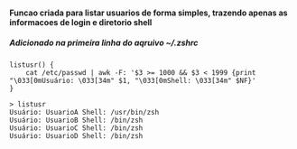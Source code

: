 #### Funcao criada para listar usuarios de forma simples, trazendo apenas as informacoes de login e diretorio shell
##### Adicionado na primeira linha do aqruivo ~/.zshrc


```
listusr() {
    cat /etc/passwd | awk -F: '$3 >= 1000 && $3 < 1999 {print "\033[0mUsuário: \033[34m" $1, "\033[0mShell: \033[34m" $NF}'
}

> listusr
Usuário: UsuarioA Shell: /usr/bin/zsh
Usuário: UsuarioB Shell: /bin/zsh
Usuário: UsuarioC Shell: /bin/zsh
Usuário: UsuarioD Shell: /bin/zsh
